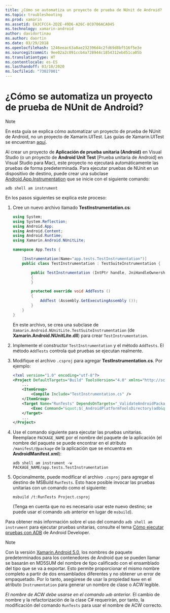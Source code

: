 ```yaml
---
title: ¿Cómo se automatiza un proyecto de prueba de NUnit de Android?
ms.topic: troubleshooting
ms.prod: xamarin
ms.assetid: EA3CFCC4-2D2E-49D6-A26C-8C0706ACA045
ms.technology: xamarin-android
author: davidortinau
ms.author: daortin
ms.date: 03/29/2018
ms.openlocfilehash: 1246eeac63a0ae232396d4c2fd69d8bf516f5e3e
ms.sourcegitcommit: 9ee02a2c091ccb4a728944c1854312ebd51ca05b
ms.translationtype: HT
ms.contentlocale: es-ES
ms.lasthandoff: 03/10/2020
ms.locfileid: "73027001"
---
```

# <a name="how-do-i-automate-an-android-nunit-test-project"></a>¿Cómo se automatiza un proyecto de prueba de NUnit de Android?

> [!NOTE]
> En esta guía se explica cómo automatizar un proyecto de prueba de NUnit de Android, no un proyecto de Xamarin.UITest. Las guías de Xamarin.UITest se encuentran [aquí](https://docs.microsoft.com/appcenter/test-cloud/preparing-for-upload/xamarin-android-uitest).

Al crear un proyecto de **Aplicación de prueba unitaria (Android)** en Visual Studio (o un proyecto de **Android Unit Test** [Prueba unitaria de Android] en Visual Studio para Mac), este proyecto no ejecutará automáticamente las pruebas de forma predeterminada.
Para ejecutar pruebas de NUnit en un dispositivo de destino, puede crear una subclase [Android.App.Instrumentation](xref:Android.App.Instrumentation) que se inicie con el siguiente comando: 

```shell
adb shell am instrument 
```

En los pasos siguientes se explica este proceso:

1. Cree un nuevo archivo llamado **TestInstrumentation.cs**: 

    ```cs 
    using System;
    using System.Reflection;
    using Android.App;
    using Android.Content;
    using Android.Runtime;
    using Xamarin.Android.NUnitLite;

    namespace App.Tests {

        [Instrumentation(Name="app.tests.TestInstrumentation")]
        public class TestInstrumentation : TestSuiteInstrumentation {

            public TestInstrumentation (IntPtr handle, JniHandleOwnership transfer) : base (handle, transfer)
            {
            }

            protected override void AddTests ()
            {
                AddTest (Assembly.GetExecutingAssembly ());
            }
        }
    }
    ```

    En este archivo, se crea una subclase de `Xamarin.Android.NUnitLite.TestSuiteInstrumentation` (de **Xamarin.Android.NUnitLite.dll**) para crear `TestInstrumentation`.

2. Implemente el constructor `TestInstrumentation` y el método `AddTests`. El método `AddTests` controla qué pruebas se ejecutan realmente.

3. Modifique el archivo `.csproj` para agregar **TestInstrumentation.cs**. Por ejemplo:

    ```xml
    <?xml version="1.0" encoding="utf-8"?>
    <Project DefaultTargets="Build" ToolsVersion="4.0" xmlns="http://schemas.microsoft.com/developer/msbuild/2003">
        ...
        <ItemGroup>
            <Compile Include="TestInstrumentation.cs" />
        </ItemGroup>
        <Target Name="RunTests" DependsOnTargets="_ValidateAndroidPackageProperties">
            <Exec Command="&quot;$(_AndroidPlatformToolsDirectory)adb&quot; $(AdbTarget) $(AdbOptions) shell am instrument -w $(_AndroidPackage)/app.tests.TestInstrumentation" />
        </Target>
        ...
    </Project>
    ```

4. Use el comando siguiente para ejecutar las pruebas unitarias. Reemplace `PACKAGE_NAME` por el nombre del paquete de la aplicación (el nombre del paquete se puede encontrar en el atributo `/manifest/@package` de la aplicación que se encuentra en **AndroidManifest.xml**):

    ```shell
    adb shell am instrument -w PACKAGE_NAME/app.tests.TestInstrumentation
    ```

5. Opcionalmente, puede modificar el archivo `.csproj` para agregar el destino de MSBuild `RunTests`. Esto hace posible invocar las pruebas unitarias con un comando como el siguiente:

    ```shell
    msbuild /t:RunTests Project.csproj
    ```

    (Tenga en cuenta que no es necesario usar este nuevo destino; se puede usar el comando `adb` anterior en lugar de `msbuild`).

Para obtener más información sobre el uso del comando `adb shell am instrument` para ejecutar pruebas unitarias, consulte el tema [Cómo ejecutar pruebas con ADB](https://developer.android.com/studio/test/command-line.html#RunTestsDevice) de Android Developer.

> [!NOTE]
> Con la versión [Xamarin.Android 5.0](https://github.com/xamarin/release-notes-archive/blob/master/release-notes/android/xamarin.android_5/xamarin.android_5.1/index.md#Android_Callable_Wrapper_Naming), los nombres de paquete predeterminados para los contenedores de Android que se pueden llamar se basarán en MD5SUM del nombre de tipo calificado con el ensamblado del tipo que se va a exportar. Esto permite proporcionar el mismo nombre completo a partir de dos ensamblados diferentes y no obtener un error de empaquetado. Por lo tanto, asegúrese de usar la propiedad `Name` en el atributo `Instrumentation` para generar un nombre de clase o ACW legible.

_El nombre de ACW debe usarse en el comando `adb` anterior_.
El cambio de nombre y la refactorización de la clase C# requerirán, por tanto, la modificación del comando `RunTests` para usar el nombre de ACW correcto.

